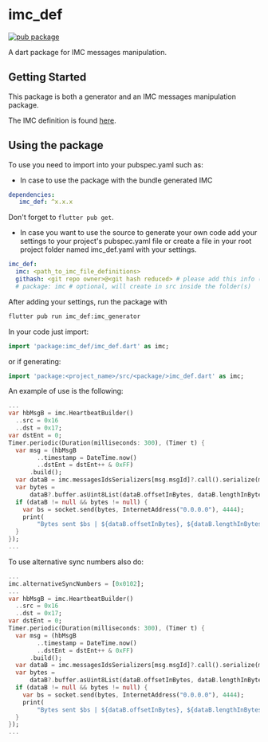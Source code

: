 # imc_def

[![pub package](https://img.shields.io/pub/v/imc_def?color=blue)](https://pub.dev/packages/imc_def)

A dart package for IMC messages manipulation.

## Getting Started

This package is both a generator and an IMC messages manipulation
package.

The IMC definition is found [here](https://github.com/LSTS/imc).

## Using the package

To use you need to import into your pubspec.yaml such as:

- In case to use the package with the bundle generated IMC

```yaml
dependencies:
   imc_def: ^x.x.x
```

Don't forget to `flutter pub get`.

- In case you want to use the source to generate your own code
add your settings to your project's pubspec.yaml file or create
a file in your root project folder named imc_def.yaml with your settings.
  
```yaml
imc_def:
  imc: <path_to_imc_file_definitions>
  githash: <git repo owner>@<git hash reduced> # please add this info (example for LSTS would be 'lsts@f19a343')
  # package: imc # optional, will create in src inside the folder(s)
```

After adding your settings, run the package with

```bash
flutter pub run imc_def:imc_generator
```

In your code just import:

```dart
import 'package:imc_def/imc_def.dart' as imc;
```

or if generating:

```dart
import 'package:<project_name>/src/<package/>imc_def.dart' as imc;
```

An example of use is the following:

```dart
...
var hbMsgB = imc.HeartbeatBuilder()
  ..src = 0x16
  ..dst = 0x17;
var dstEnt = 0;
Timer.periodic(Duration(milliseconds: 300), (Timer t) {
  var msg = (hbMsgB
        ..timestamp = DateTime.now()
        ..dstEnt = dstEnt++ & 0xFF)
      .build();
  var dataB = imc.messagesIdsSerializers[msg.msgId]?.call().serialize(msg);
  var bytes =
      dataB?.buffer.asUint8List(dataB.offsetInBytes, dataB.lengthInBytes);
  if (dataB != null && bytes != null) {
    var bs = socket.send(bytes, InternetAddress("0.0.0.0"), 4444);
    print(
        "Bytes sent $bs | ${dataB.offsetInBytes}, ${dataB.lengthInBytes}");
  }
});
...
```

To use alternative sync numbers also do:

```dart
...
imc.alternativeSyncNumbers = [0x0102];
...
var hbMsgB = imc.HeartbeatBuilder()
  ..src = 0x16
  ..dst = 0x17;
var dstEnt = 0;
Timer.periodic(Duration(milliseconds: 300), (Timer t) {
  var msg = (hbMsgB
        ..timestamp = DateTime.now()
        ..dstEnt = dstEnt++ & 0xFF)
      .build();
  var dataB = imc.messagesIdsSerializers[msg.msgId]?.call().serialize(msg, 0x0102);
  var bytes =
      dataB?.buffer.asUint8List(dataB.offsetInBytes, dataB.lengthInBytes);
  if (dataB != null && bytes != null) {
    var bs = socket.send(bytes, InternetAddress("0.0.0.0"), 4444);
    print(
        "Bytes sent $bs | ${dataB.offsetInBytes}, ${dataB.lengthInBytes}");
  }
});
...
```
